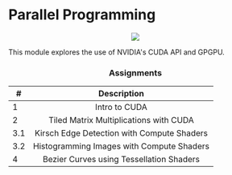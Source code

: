 <h1> Parallel Programming </h1>

<p align="center">
  <img src="https://assets.nvidiagrid.net/ngc/logos/Cuda.png">
</p>

This module explores the use of NVIDIA's CUDA API and GPGPU.

<h3 align="center">Assignments</h3>

<table align="center">
  <thead>
    <tr>
      <th style="text-align:center">#</th>
      <th style="text-align:center">Description</th>
    </tr>
  </thead>
  <tbody>
    <tr>
      <td style="text-align:left">1</td>
      <td style="text-align:center">Intro to CUDA</td>
    </tr>
    <tr>
      <td style="text-align:left">2</td>
      <td style="text-align:center">Tiled Matrix Multiplications with CUDA</td>
    </tr>
    <tr>
      <td style="text-align:left">3.1</td>
      <td style="text-align:center">Kirsch Edge Detection with Compute Shaders</td>
    </tr>
    <tr>
      <td style="text-align:left">3.2</td>
      <td style="text-align:center">Histogramming Images with Compute Shaders</td>
    </tr>
    <tr>
      <td style="text-align:left">4</td>
      <td style="text-align:center">Bezier Curves using Tessellation Shaders</td>
    </tr>
  </tbody>
</table>